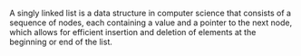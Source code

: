 A singly linked list is a data structure in computer science that consists of a sequence of nodes, each containing a value and a pointer to the next node, which allows for efficient insertion and deletion of elements at the beginning or end of the list.
